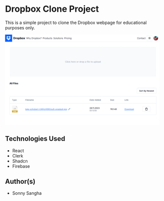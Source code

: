 # Dropbox Clone Project

This is a simple project to clone the Dropbox webpage for educational purposes only.

![Dropbox Clone](public/dashboard_light.png)

## Technologies Used

* React
* Clerk
* Shadcn
* Firebase

## Author(s)

* Sonny Sangha
